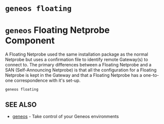 # `geneos floating`

# `geneos` Floating Netprobe Component

A Floating Netprobe used the same installation package as the normal
Netprobe but uses a confirmation file to identify remote Gateway(s) to
connect to. The primary differences between a Floating Netprobe and a
SAN (Self-Announcing Netprobe) is that all the configuration for a
Floating Netprobe is kept in the Gateway and that a Floating Netprobe
has a one-to-one correspondence with it's set-up.
```text
geneos floating
```

## SEE ALSO

* [geneos](geneos.md)	 - Take control of your Geneos environments
